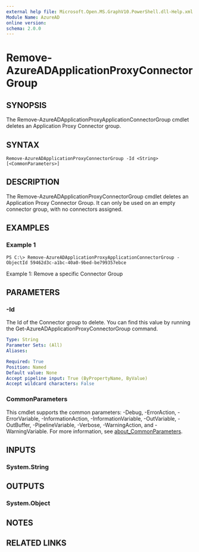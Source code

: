 ```yaml
---
external help file: Microsoft.Open.MS.GraphV10.PowerShell.dll-Help.xml
Module Name: AzureAD
online version:
schema: 2.0.0
---
```


# Remove-AzureADApplicationProxyConnectorGroup

## SYNOPSIS
The Remove-AzureADApplicationProxyApplicationConnectorGroup cmdlet deletes an Application Proxy Connector group.

## SYNTAX

```
Remove-AzureADApplicationProxyConnectorGroup -Id <String> [<CommonParameters>]
```

## DESCRIPTION
The Remove-AzureADApplicationProxyConnectorGroup cmdlet deletes an Application Proxy Connector Group.
It can only be used on an empty connector group, with no connectors assigned.

## EXAMPLES

### Example 1
```
PS C:\> Remove-AzureADApplicationProxyApplicationConnectorGroup -ObjectId 59462d3c-a1bc-40a0-9bed-be799357ebce
```

Example 1: Remove a specific Connector Group

## PARAMETERS

### -Id
The Id of the Connector group to delete.
You can find this value by running the Get-AzureADApplicationProxyConnectorGroup command.

```yaml
Type: String
Parameter Sets: (All)
Aliases:

Required: True
Position: Named
Default value: None
Accept pipeline input: True (ByPropertyName, ByValue)
Accept wildcard characters: False
```

### CommonParameters
This cmdlet supports the common parameters: -Debug, -ErrorAction, -ErrorVariable, -InformationAction, -InformationVariable, -OutVariable, -OutBuffer, -PipelineVariable, -Verbose, -WarningAction, and -WarningVariable. For more information, see [about_CommonParameters](http://go.microsoft.com/fwlink/?LinkID=113216).

## INPUTS

### System.String
## OUTPUTS

### System.Object
## NOTES

## RELATED LINKS
